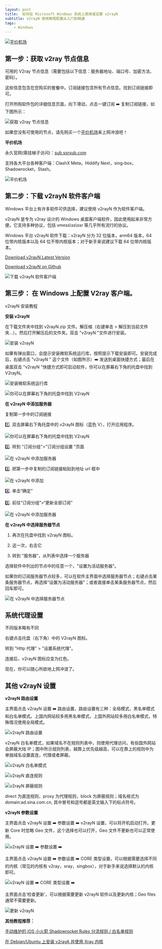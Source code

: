 ```yaml
---
layout: post
title:  如何在 Microsoft Windows 系统上使用或设置 v2rayN
subtitle: v2rayN 使用教程配置从入门到精通
tags:
    - Windows
---
```


[![平价机场](https://raw.githubusercontent.com/huijingfei/Blog_Gitalk/refs/heads/main/Images/surfcloud/surfcloud.webp)](https://sub.ssrsub.com/#/register?code=PnpWSPpi)

## 第一步：获取 v2ray 节点信息

可用的 V2ray 节点信息（需要包括以下信息：服务器地址、端口号、加密方法、密码）。

这些信息包含在您购买的套餐中。订阅链接包含所有节点信息。找到订阅链接即可。

打开所购软件包的详细信息页面，向下滑动，点击一键订阅 ➡️ 复制订阅链接，如下图所示：

![获取 v2ray 节点信息](https://raw.githubusercontent.com/huijingfei/huijingfei.github.io/master/images/v2rayn/v2rayn%20subscriptions.webp)

如果您没有可使用的节点，请先购买一个[平价机场](https://sub.ssrsub.com/#/register?code=PnpWSPpi)来上网冲浪吧！

**平价机场**

永久官网(需挂梯子访问)：[sub.ssrsub.com](https://sub.ssrsub.com/#/register?code=PnpWSPpi)

支持各大平台各种客户端：ClashX Meta，Hiddify Next，sing-box，Shadowrocket，Stash。

![平价机场](https://raw.githubusercontent.com/huijingfei/Blog_Gitalk/refs/heads/main/Images/ssrsub.webp)

## 第二步：下载 v2rayN 软件客户端

Windows 平台上有许多软件可供选择，建议使用 v2rayN 作为软件客户端。

v2rayN 是专为 v2ray 设计的 Windows 桌面客户端软件，因此使用起来非常方便。它支持多种协议，包括 vmess\ss\ssr 等几乎所有流行的协议。

Windows 平台 v2rayN 软件下载：v2rayN 分为 32 位版本，arm64 版本，64 位带内核版本以及 64 位不带内核版本；对于新手来说建议下载 64 位带内核版本。

[Download v2rayN Latest Version](https://en.v2rayn.org/download/)

[Download v2rayN on Github](https://github.com/2dust/v2rayN/releases/)

![下载 v2rayN 软件客户端](https://raw.githubusercontent.com/huijingfei/huijingfei.github.io/master/images/v2rayn/v2rayn%20release%20list.webp)

## 第三步： 在 Windows 上配置 V2ray 客户端。

v2rayN 安装教程

**安装 v2rayN**

在下载文件夹中找到 v2rayN.zip 文件。解压缩（右键单击 > 解压到当前文件夹...）。然后打开解压后的文件夹。双击 "v2rayN "文件进行安装。

![安装 v2rayN](https://raw.githubusercontent.com/huijingfei/huijingfei.github.io/master/images/v2rayn/v2rayn%20core.webp)

如果有弹出窗口，会提示安装微软系统运行库，按照提示下载安装即可。安装完成后，右键点击 "v2rayN " 这个文件（如图所示）➡️ 发送到桌面快捷方式；最后在桌面双击 "v2rayN "快捷方式即可启动软件，你可以在屏幕右下角的托盘中找到 V2rayN。

![安装微软系统运行库](https://raw.githubusercontent.com/huijingfei/huijingfei.github.io/master/images/v2rayn/install.net.webp)

![你可以在屏幕右下角的托盘中找到 V2rayN](https://raw.githubusercontent.com/huijingfei/huijingfei.github.io/master/images/v2rayn/v2rayn%20icon.webp)

**在 v2rayN 中添加服务器**

复制第一步中的订阅链接

1️⃣. 双击屏幕右下角托盘中的 v2rayN 图标（蓝色 V），打开应用程序。

![你可以在屏幕右下角的托盘中找到 V2rayN](https://raw.githubusercontent.com/huijingfei/huijingfei.github.io/master/images/v2rayn/v2rayn%20icon.webp)

2️⃣. 转到 "订阅分组">"订阅分组设置 "页面

![在 v2rayN 中添加服务器](https://raw.githubusercontent.com/huijingfei/huijingfei.github.io/master/images/v2rayn/v2rayn%20update%20subscriptions.webp)

3️⃣. 把第一步中复制的订阅链接粘贴到地址 url 框中

![在 v2rayN 中添加](https://raw.githubusercontent.com/huijingfei/huijingfei.github.io/master/images/v2rayn/v2rayn%20import%20subscriptions.webp)

4️⃣. 单击“确定”

5️⃣. 前往“订阅分组”>“更新全部订阅”

![在 v2rayN 中添加服务器](https://raw.githubusercontent.com/huijingfei/huijingfei.github.io/master/images/v2rayn/v2rayn%20update%20subscriptions.webp)

**在 v2rayN 中选择服务器节点**

1. 再次在托盘中找到 v2rayN 图标。

2. 这一次，右击它

3. 转到 "服务器"，从列表中选择一个服务器

选择软件中列出的节点中的任意一个，"设置为活动服务器"。

如果你的订阅服务器节点较多，可以在软件主界面中选择服务器节点；右键点击某条服务器节点，再选择"设置为活动服务器"；或者直接单击某条服务器节点，然后回车即可。

![在 v2rayN 中选择服务器节点](https://raw.githubusercontent.com/huijingfei/huijingfei.github.io/master/images/v2rayn/v2rayN-Choose-Node.webp)

## 系统代理设置

不同版本略有不同

右键点击托盘（右下角）中的 V2rayN 图标。

转到 "Http 代理" > "设置系统代理"。

连接后，v2rayN 图标应变为红色。

现在，你可以随心所欲地上网冲浪了。

## 其他 v2rayN 设置

**v2rayN 路由设置**

主界面点击 v2rayN 设置 ➡️ 路由设置，路由设置有三种：全局模式，黑名单模式和白名单模式。上国内网站较多用黑名单模式，上国外网站较多用白名单模式，特殊情况使用全局模式。

![v2rayN 路由设置](https://raw.githubusercontent.com/huijingfei/huijingfei.github.io/master/images/v2rayn/v2rayn%20rules.webp)

v2rayN 白名单模式，如果域名不在规则列表中，则使用代理访问，有些国外网站会屏蔽大陆 IP；图中所示规则列表，越靠上优先级越高，可以在靠上的规则中为单独域名设置直连，代理或者屏蔽。

![v2rayN 白名单模式](https://raw.githubusercontent.com/huijingfei/huijingfei.github.io/master/images/v2rayn/v2rayn%20whitelist.webp)

![v2rayN 直连规则](https://raw.githubusercontent.com/huijingfei/huijingfei.github.io/master/images/v2rayn/v2rayn%20direct.webp)

![v2rayN 屏蔽规则](https://raw.githubusercontent.com/huijingfei/huijingfei.github.io/master/images/v2rayn/v2rayn%20block.webp)

direct 为直连规则，proxy 为代理规则，block 为屏蔽规则；域名格式为 domain:ad.sina.com.cn, 其中冒号和逗号都是英文输入下的标点符号。

**v2rayN 参数设置**

主界面点击 v2rayN 设置 ➡️ 参数设置 ➡️ v2rayN 设置，可以将开机启动打开。更新 Core 时忽略 Geo 文件，这个选择也可以打开，Geo 文件不更新也可以正常使用。

![v2rayN 设置 ➡️ 参数设置 ➡️](https://raw.githubusercontent.com/huijingfei/huijingfei.github.io/master/images/v2rayn/v2rayn%20settings.webp)

主界面点击 v2rayN 设置 ➡️ 参数设置 ➡️ CORE 类型设置，可以根据需要选择不同的内核（常见的内核有 v2ray，xray，singbox），对于新手来说选择默认的内核即可。

![v2rayN 设置 ➡️ CORE 类型设置 ➡️](https://raw.githubusercontent.com/huijingfei/huijingfei.github.io/master/images/v2rayn/v2rayn%20core%20type.webp)

主界面点击‘检查更新’，可以根据需要更新 v2rayN 软件以及更新内核；Geo files 通常不需要更新。

![更新 v2rayN](https://raw.githubusercontent.com/huijingfei/huijingfei.github.io/master/images/v2rayn/v2rayn%20update.webp)

**其他教程推荐：**

[手动维护的 iOS 小火箭 Shadowrocket Rules 分流规则 / 白名单规则](https://tigress.cc/2024/03/31/shadowrocket-rules/)

[在 Debian/Ubuntu 上安装 v2rayA 并使用 Xray 内核](https://tigress.cc/2023/10/22/V2rayA-Xray/)
